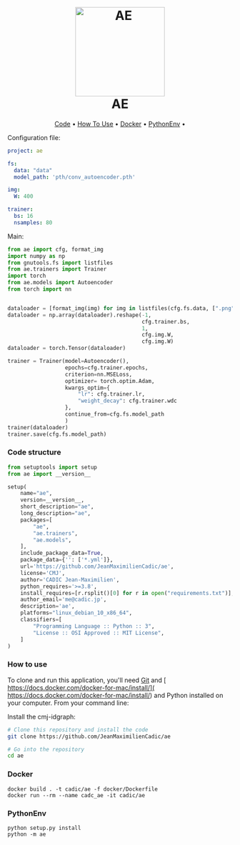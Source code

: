 
<h1 align="center">
  <br>
  <a href="https://drive.google.com/uc?id=1WyX0YZ1raHjmCQry2IZKsTG2Nebl1ch6"><img src=https://drive.google.com/uc?id=1WyX0YZ1raHjmCQry2IZKsTG2Nebl1ch6" alt="AE" width="200"></a>
  <br>
  AE
  <br>
</h1>

<p align="center">
  <a href="#code-structure">Code</a> •
  <a href="#how-to-use">How To Use</a> •
  <a href="#docker">Docker</a> •
  <a href="#PythonEnv">PythonEnv</a> •

[comment]: <> (  <a href="#notebook">Notebook </a> •)
</p>

Configuration file:
```yaml
project: ae

fs:
  data: "data"
  model_path: 'pth/conv_autoencoder.pth'

img:
  W: 400

trainer:
  bs: 16
  nsamples: 80

```

Main:
```python
from ae import cfg, format_img
import numpy as np
from gnutools.fs import listfiles
from ae.trainers import Trainer
import torch
from ae.models import Autoencoder
from torch import nn


dataloader = [format_img(img) for img in listfiles(cfg.fs.data, [".png"])[:cfg.trainer.nsamples]]
dataloader = np.array(dataloader).reshape(-1,
                                          cfg.trainer.bs,
                                          1,
                                          cfg.img.W,
                                          cfg.img.W)
dataloader = torch.Tensor(dataloader)

trainer = Trainer(model=Autoencoder(),
                  epochs=cfg.trainer.epochs,
                  criterion=nn.MSELoss,
                  optimizer= torch.optim.Adam,
                  kwargs_optim={
                      "lr": cfg.trainer.lr,
                      "weight_decay": cfg.trainer.wdc
                  },
                  continue_from=cfg.fs.model_path
                  )
trainer(dataloader)
trainer.save(cfg.fs.model_path)
```

### Code structure
```python
from setuptools import setup
from ae import __version__

setup(
    name="ae",
    version=__version__,
    short_description="ae",
    long_description="ae",
    packages=[
        "ae",
        "ae.trainers",
        "ae.models",
    ],
    include_package_data=True,
    package_data={'': ['*.yml']},
    url='https://github.com/JeanMaximilienCadic/ae',
    license='CMJ',
    author='CADIC Jean-Maximilien',
    python_requires='>=3.8',
    install_requires=[r.rsplit()[0] for r in open("requirements.txt")],
    author_email='me@cadic.jp',
    description='ae',
    platforms="linux_debian_10_x86_64",
    classifiers=[
        "Programming Language :: Python :: 3",
        "License :: OSI Approved :: MIT License",
    ]
)
```

### How to use
To clone and run this application, you'll need [Git](https://git-scm.com) and [ https://docs.docker.com/docker-for-mac/install/]( https://docs.docker.com/docker-for-mac/install/) and Python installed on your computer. 
From your command line:

Install the cmj-idgraph:
```bash
# Clone this repository and install the code
git clone https://github.com/JeanMaximilienCadic/ae

# Go into the repository
cd ae
```


### Docker
```shell
docker build . -t cadic/ae -f docker/Dockerfile
docker run --rm --name cadc_ae -it cadic/ae
```

### PythonEnv
```
python setup.py install
python -m ae
```